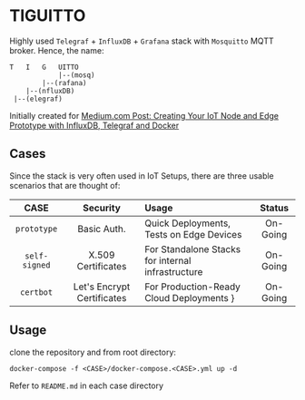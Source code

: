 # TIGUITTO

Highly used `Telegraf` + `InfluxDB` + `Grafana` stack with `Mosquitto` MQTT broker. Hence, the name:

```
T   I   G   UITTO
            |--(mosq)
        |--(rafana)
    |--(nfluxDB)
 |--(elegraf)
```

Initially created for [Medium.com Post: Creating Your IoT Node and Edge Prototype with InfluxDB, Telegraf and Docker](https://medium.com/@shantanoodesai/creating-your-iot-node-and-edge-prototype-with-influxdb-telegraf-and-docker-b16380282672)

## Cases
Since the stack is very often used in IoT Setups, there are three usable scenarios that are thought of:

|  CASE          |   Security    |  Usage                             |  Status           |
|:--------------:|:-------------:|:-----------------------------------|:-----------------:|
| `prototype`    | Basic Auth.   | Quick Deployments, Tests on Edge Devices |  On-Going   |
| `self-signed`  | X.509 Certificates | For Standalone Stacks for internal infrastructure | On-Going |
| `certbot`      | Let's Encrypt Certificates | For Production-Ready Cloud Deployments }| On-Going |


## Usage

clone the repository and from root directory:

    docker-compose -f <CASE>/docker-compose.<CASE>.yml up -d

Refer to `README.md` in each case directory
